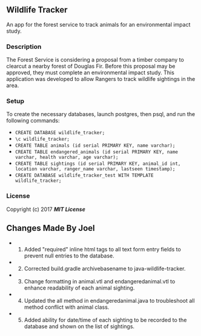 ## Wildlife Tracker

An app for the forest service to track animals for an environmental impact study.

### Description

The Forest Service is considering a proposal from a timber company to clearcut a nearby forest of Douglas Fir. Before this proposal may be approved, they must complete an environmental impact study. This application was developed to allow Rangers to track wildlife sightings in the area.

### Setup

To create the necessary databases, launch postgres, then psql, and run the following commands:

* `CREATE DATABASE wildlife_tracker;`
* `\c wildlife_tracker;`
* `CREATE TABLE animals (id serial PRIMARY KEY, name varchar);`
* `CREATE TABLE endangered_animals (id serial PRIMARY KEY, name varchar, health varchar, age varchar);`
* `CREATE TABLE sightings (id serial PRIMARY KEY, animal_id int, location varchar, ranger_name varchar, lastseen timestamp);`
* `CREATE DATABASE wildlife_tracker_test WITH TEMPLATE wildlife_tracker;`

### License

Copyright (c) 2017 **_MIT License_**

## Changes Made By Joel

* 1. Added "required" inline html tags to all text form entry fields to prevent null entries to the database.
* 2. Corrected build.gradle archivebasename to java-wildlife-tracker.
* 3. Change formatting in animal.vtl and endangeredanimal.vtl to enhance readability  of each animal sighting.
* 4. Updated the all method in endangeredanimal.java to troubleshoot all method conflict with animal class.
* 5. Added ability for date/time of each sighting to be recorded to the database and shown on the list of sightings.
